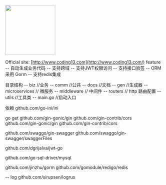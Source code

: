 <a href="https://coding13.com/"><img height="160" src="http://github.com/frankxi/league/comm/images/logo.png"></a>

Official site: [http://www.coding13.com](http://www.coding13.com/)
feature
-- 自动生成业务代码
-- 支持跨域
-- 支持JWT权限访问
-- 支持接口验签
-- ORM 采用 Gorm
-- 支持redis集成

目录结构
-- biz    //业务
-- comm   //公共
-- docs   //文档
-- gen    //生成器
-- microservices // 微服务
-- middleware // 中间件
-- routers  // http 路由配置
-- utils //工具类
-- main.go  //启动入口



依赖
github.com/go-ini/ini

go get github.com/gin-gonic/gin github.com/gin-contrib/cors
github.com/gin-gonic/gin
github.com/gin-contrib/cors

github.com/swaggo/gin-swagger
github.com/swaggo/gin-swagger/swaggerFiles

github.com/dgrijalva/jwt-go

github.com/go-sql-driver/mysql

github.com/jinzhu/gorm
github.com/gomodule/redigo/redis

-- log
github.com/sirupsen/logrus
